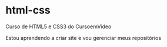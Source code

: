 # html-css
Curso de HTML5 e CSS3 do CursoemVideo

Estou aprendendo a criar site e vou gerenciar meus repositórios